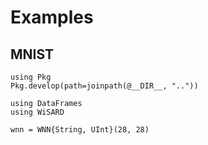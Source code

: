 # Examples

## MNIST
```@setup mnist
using Pkg
Pkg.develop(path=joinpath(@__DIR__, ".."))
```

```@example mnist
using DataFrames
using WiSARD

wnn = WNN{String, UInt}(28, 28)
```